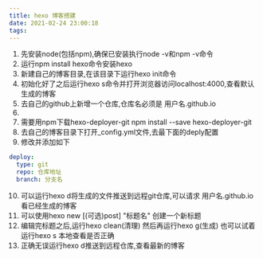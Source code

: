 ```yaml
---
title: hexo 博客搭建
date: 2021-02-24 23:00:18
tags:
---
```


1. 先安装node(包括npm),确保已安装执行node -v和npm -v命令
2. 运行npm install hexo命令安装hexo
3. 新建自己的博客目录,在该目录下运行hexo init命令
4. 初始化好了之后运行hexo s命令并打开浏览器访问localhost:4000,查看默认生成的博客
5. 去自己的github上新增一个仓库,仓库名必须是 用户名.github.io
6. 
7. 需要用npm下载hexo-deployer-git npm install --save hexo-deployer-git
8. 去自己的博客目录下打开_config.yml文件,去最下面的deply配置
9. 修改并添加如下
```yaml
deploy:
  type: git
  repo: 仓库地址
  branch: 分支名
```
10. 可以运行hexo d将生成的文件推送到远程git仓库,可以请求 用户名.github.io 看已经生成的博客
11. 可以使用hexo new [(可选)post] "标题名" 创建一个新标题
12. 编辑完标题之后,运行hexo clean(清理) 然后再运行hexo g(生成) 也可以试着运行hexo s 本地查看是否正确
13. 正确无误运行hexo d推送到远程仓库,查看最新的博客